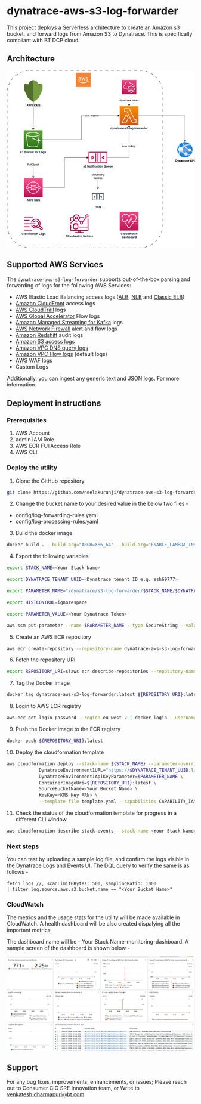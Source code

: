 # dynatrace-aws-s3-log-forwarder

This project deploys a Serverless architecture to create an Amazon s3 bucket, and forward logs from Amazon S3 to Dynatrace. This is specifically compliant with BT DCP cloud.

## Architecture

![Architecture](docs/images/architecture.png)

## Supported AWS Services

The `dynatrace-aws-s3-log-forwarder` supports out-of-the-box parsing and forwarding of logs for the following AWS Services:

* AWS Elastic Load Balancing access logs ([ALB](https://docs.aws.amazon.com/elasticloadbalancing/latest/application/load-balancer-access-logs.html), [NLB](https://docs.aws.amazon.com/elasticloadbalancing/latest/network/load-balancer-access-logs.html) and [Classic ELB](https://docs.aws.amazon.com/elasticloadbalancing/latest/classic/access-log-collection.html))
* [Amazon CloudFront](https://docs.aws.amazon.com/AmazonCloudFront/latest/DeveloperGuide/AccessLogs.html) access logs
* [AWS CloudTrail](https://docs.aws.amazon.com/awscloudtrail/latest/userguide/cloudtrail-log-file-examples.html) logs
* [AWS Global Accelerator](https://docs.aws.amazon.com/global-accelerator/latest/dg/monitoring-global-accelerator.flow-logs.html) Flow logs
* [Amazon Managed Streaming for Kafka](https://docs.aws.amazon.com/msk/latest/developerguide/msk-logging.html) logs
* [AWS Network Firewall](https://docs.aws.amazon.com/network-firewall/latest/developerguide/logging-s3.html) alert and flow logs
* [Amazon Redshift](https://docs.aws.amazon.com/redshift/latest/mgmt/db-auditing.html#db-auditing-manage-log-files) audit logs
* [Amazon S3 access logs](https://docs.aws.amazon.com/AmazonS3/latest/userguide/ServerLogs.html)
* [Amazon VPC DNS query logs](https://docs.aws.amazon.com/Route53/latest/DeveloperGuide/resolver-query-logs.html)
* [Amazon VPC Flow logs](https://docs.aws.amazon.com/vpc/latest/userguide/flow-logs-s3.html) (default logs)
* [AWS WAF](https://docs.aws.amazon.com/waf/latest/developerguide/logging-s3.html) logs
* Custom Logs

Additionally, you can ingest any generic text and JSON logs. For more information.

## Deployment instructions

### Prerequisites

1. AWS Account
2. admin IAM Role
3. AWS ECR FUllAccess Role
4. AWS CLI

### Deploy the utility

1. Clone the GitHub repository
```bash
git clone https://github.com/neelakurunji/dynatrace-aws-s3-log-forwarder.git
```

2. Change the bucket name to your desired value in the below two files - 
- config/log-forwarding-rules.yaml
- config/log-processing-rules.yaml

3. Build the docker image
```bash
docker build . --build-arg="ARCH=X86_64" --build-arg="ENABLE_LAMBDA_INSIGHTS=false" --build-arg="LAMBDA_BASE_IMAGE_TAG=3.9.2023.06.28.13" --tag=dynatrace-aws-s3-log-forwarder:latest
```

4. Export the following variables
```bash
export STACK_NAME=<Your Stack Name>
```
```bash
export DYNATRACE_TENANT_UUID=<Dynatrace tenant ID e.g. ssh69777>
```
```bash
export PARAMETER_NAME="/dynatrace/s3-log-forwarder/$STACK_NAME/$DYNATRACE_TENANT_UUID/api-key"
```
```bash
export HISTCONTROL=ignorespace
```
```bash
export PARAMETER_VALUE=<Your Dynatrace Token>
```
```bash
aws ssm put-parameter --name $PARAMETER_NAME --type SecureString --value $PARAMETER_VALUE -—overwrite
```

5. Create an AWS ECR repository
```bash
aws ecr create-repository --repository-name dynatrace-aws-s3-log-forwarder
```

6. Fetch the repository URI
```bash
export REPOSITORY_URI=$(aws ecr describe-repositories --repository-names dynatrace-aws-s3-log-forwarder --query 'repositories[0].repositoryUri' --output text)
```

7. Tag the Docker image
```bash
docker tag dynatrace-aws-s3-log-forwarder:latest ${REPOSITORY_URI}:latest
```

8. Login to AWS ECR registry
```bash
aws ecr get-login-password --region eu-west-2 | docker login --username AWS --password-stdin $(echo "$REPOSITORY_URI" | cut -d'/' -f1)
```

9. Push the Docker image to the ECR registry
```bash
docker push ${REPOSITORY_URI}:latest
```

10. Deploy the cloudformation template
```bash
aws cloudformation deploy --stack-name ${STACK_NAME} --parameter-overrides \
            DynatraceEnvironment1URL="https://$DYNATRACE_TENANT_UUID.live.dynatrace.com" \
            DynatraceEnvironment1ApiKeyParameter=$PARAMETER_NAME \
            ContainerImageUri=${REPOSITORY_URI}:latest \
            SourceBucketName=<Your Bucket Name> \
            KmsKey=<KMS Key ARN> \
            --template-file template.yaml --capabilities CAPABILITY_IAM
```

11. Check the status of the cloudformation template for progress in a different CLI window
```bash
aws cloudformation describe-stack-events --stack-name <Your Stack Name>
```


### Next steps

You can test by uploading a sample log file, and confirm the logs visible in the Dynatrace Logs and Events UI. The DQL query to verify the same is as follows - 
```
fetch logs //, scanLimitGBytes: 500, samplingRatio: 1000
| filter log.source.aws.s3.bucket.name == "<Your Bucket Name>"
```

### CloudWatch

The metrics and the usage stats for the utility will be made available in CloudWatch. A health dashboard will be also created dispalying all the important metrics.

The dashboard name will be - Your Stack Name-monitoring-dashboard. A sample screen of the dashboard is shown below - 

![Dashboard](docs/images/dashboard.png)


## Support
For any bug fixes, improvements, enhancements, or issues; Please reach out to Consumer CIO SRE Innovation team, or Write to venkatesh.dharmapuri@bt.com
